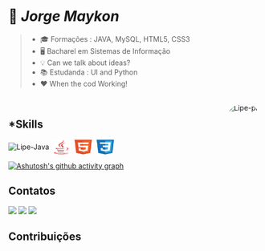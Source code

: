 <h1>👋 <i>Jorge Maykon</i></h1>

> - 🎓 Formações : JAVA, MySQL, HTML5, CSS3
> - 🖥️ Bacharel em Sistemas de Informação
> - 💡 Can we talk about ideas?
> - 📚 Estudanda : UI and Python 
> - ❤️ When the cod Working!



<!--
<h2>Status</h2>
<div align="center" style="display: inline_block">
  <a href="https://github.com/jorge-maykon">
  
  <img height="180em" src="https://github-readme-stats.vercel.app/api?username=filipe-csilva&show_icons=true&theme=dark&include_all_commits=true&count_private=true"/>  
  <img height="180em" src="https://github-readme-stats.vercel.app/api/top-langs/?username=filipe-csilva&layout=compact&langs_count=7&theme=dark"/>
</div>
-->


<br>
 <img align="right" alt="Lipe-pic" height="150" style="border-radius:50px" src="https://cdn.discordapp.com/attachments/769394667531534386/1078083434158772294/hero_12_img.png?width=676&height=676"><!--https://cdn.discordapp.com/attachments/432013031606583306/1018724347722076170/8083256.png-->

  <h2>*Skills</h2>
  <link rel="stylesheet" type='text/css' href="https://cdn.jsdelivr.net/gh/devicons/devicon@latest/devicon.min.css"/>
<div style="display: inline_block">
  <!--
  <img align="center" alt="Lipe-Csharp" height="30" width="40" src="https://raw.githubusercontent.com/devicons/devicon/master/icons/csharp/csharp-original.svg">
  <img align="center" alt="Lipe-Csharp" height="30" width="40" src="https://raw.githubusercontent.com/devicons/devicon/master/icons/dot-net/dot-net-plain-wordmark.svg">
  -->
  <img align="center" alt="Lipe-Java" height="30" width="40" src="https://cdn.jsdelivr.net/gh/devicons/devicon@latest/icons/mysql/mysql-original.svg">
  <img align="center" alt="Lipe-Java" height="30" width="40" src="https://raw.githubusercontent.com/devicons/devicon/master/icons/java/java-plain.svg">
  <img align="center" alt="Lipe-HTML" height="30" width="40" src="https://raw.githubusercontent.com/devicons/devicon/master/icons/html5/html5-original.svg">
  <img align="center" alt="Lipe-CSS" height="30" width="40" src="https://raw.githubusercontent.com/devicons/devicon/master/icons/css3/css3-original.svg">
</div>
<!--<h2>Front-End</h2>
<div style="display: inline_block">
  <img align="center" alt="Lipe-HTML" height="30" width="40" src="https://raw.githubusercontent.com/devicons/devicon/master/icons/html5/html5-original.svg">
  <img align="center" alt="Lipe-CSS" height="30" width="40" src="https://raw.githubusercontent.com/devicons/devicon/master/icons/css3/css3-original.svg">
</div>
  <h2>Estudando</h2>
<div style="display: inline_block"> <br>-->
  <!--<img align="center" alt="Lipe-Ts" height="30" width="40" src="https://raw.githubusercontent.com/devicons/devicon/master/icons/typescript/typescript-plain.svg">-->
  <!--<img align="center" alt="Lipe-React" height="30" width="40" src="https://raw.githubusercontent.com/devicons/devicon/master/icons/react/react-original.svg">
  <img align="center" alt="Lipe-Angular" height="30" width="40" src="https://github.com/devicons/devicon/blob/master/icons/angularjs/angularjs-original.svg">
  <img align="center" alt="Lipe-Java" height="35" width="35" src="https://raw.githubusercontent.com/devicons/devicon/master/icons/java/java-original.svg">
  <img align="center" alt="Lipe-Python" height="30" width="40" src="https://raw.githubusercontent.com/devicons/devicon/master/icons/python/python-original.svg">
  <img align="center" alt="Lipe-Csharp" height="30" width="40" src="https://raw.githubusercontent.com/devicons/devicon/master/icons/cplusplus/cplusplus-original.svg">
  <img align="center" alt="Lipe-MySql" height="30" width="40" src="https://raw.githubusercontent.com/devicons/devicon/master/icons/mysql/mysql-original.svg">
  <img align="center" alt="Lipe-MSqlServer" height="30" width="30" src="https://www.geekandjob.com/uploads/wiki/43b8c92d2a8fcd2a95ae6bf30c18494dae92467a.png">
</div>-->

[![Ashutosh's github activity graph](https://github-readme-activity-graph.vercel.app/graph?username=jorge-maykon&bg_color=000000&color=ffffff&line=ffffff&point=ff0000&area=true&hide_border=true)](https://github.com/ashutosh00710/github-readme-activity-graph)

<div> 
  <h2>Contatos</h2>
  <!-- <a href="https://www.youtube.com/channel/UC_-uuuZbY0AAt9CViNzvc-Q" target="_blank"><img src="https://img.shields.io/badge/YouTube-FF0000?style=for-the-badge&logo=youtube&logoColor=white" target="_blank"></a>-->
 <!--<a href="https://instagram.com/filipeleasing/" target="_blank"><img src="https://img.shields.io/badge/-Instagram-%23E4405F?style=for-the-badge&logo=instagram&logoColor=white" target="_blank"></a>-->
 	<!--<a href="https://www.twitch.tv/rafaballerinii" target="_blank"><img src="https://img.shields.io/badge/Twitch-9146FF?style=for-the-badge&logo=twitch&logoColor=white" target="_blank"></a>-->
 <a href="https://discord.gg/FXjhvbCcrQ" target="_blank"><img src="https://img.shields.io/badge/Discord-7289DA?style=for-the-badge&logo=discord&logoColor=white" target="_blank"></a>
  <a href = "mailto:filipepaulocs@gmail.com"><img src="https://img.shields.io/badge/-Gmail-%23333?style=for-the-badge&logo=gmail&logoColor=white" target="_blank"></a>
  <a href="https://www.linkedin.com/in/filipepaulocs" target="_blank"><img src="https://img.shields.io/badge/-LinkedIn-%230077B5?style=for-the-badge&logo=linkedin&logoColor=white" target="_blank"></a> 
 
<h2>Contribuições</h2>
  

  
<!--  <picture>
  <source media="(prefers-color-scheme: dark)" srcset="https://raw.githubusercontent.com/filipe-csilva/filipe-csilva/output/github-contribution-grid-snake-dark.svg">
  <source media="(prefers-color-scheme: light)" srcset="https://raw.githubusercontent.com/filipe-csilva/filipe-csilva/output/github-contribution-grid-snake.svg">
  <img alt="github contribution grid snake animation" src="https://raw.githubusercontent.com/filipe-csilva/filipe-csilva/output/github-contribution-grid-snake.svg">
  </picture>

<h2>Selos</h2>
<img align="center" height="70" width="70" src="https://camo.githubusercontent.com/f910e987102fa8a1445ef5aff07fea19faf852e83b2cd39fca93da45cfa950a1/68747470733a2f2f62616c7461696f2e626c6f622e636f72652e77696e646f77732e6e65742f74656d702f6361726e61636f64652d62616467652d6465736166696f2d30312e706e67">
 
</div>-->



